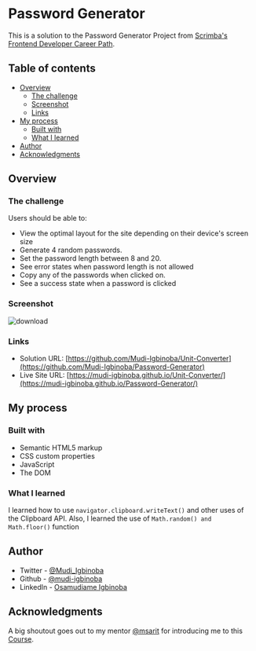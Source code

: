 # Password Generator

This is a solution to the Password Generator Project from [Scrimba's Frontend Developer Career Path](https://scrimba.com/learn/frontend).

## Table of contents

- [Overview](#overview)
  - [The challenge](#the-challenge)
  - [Screenshot](#screenshot)
  - [Links](#links)
- [My process](#my-process)
  - [Built with](#built-with)
  - [What I learned](#what-i-learned)
- [Author](#author)
- [Acknowledgments](#acknowledgments)

## Overview

### The challenge

Users should be able to:

- View the optimal layout for the site depending on their device's screen size
- Generate 4 random passwords.
- Set the password length between 8 and 20.
- See error states when password length is not allowed
- Copy any of the passwords when clicked on.
- See a success state when a password is clicked

### Screenshot
![download](https://user-images.githubusercontent.com/65790714/172214993-8fcea1a6-88c0-4bf2-a982-f0adb0e394da.jpg)

### Links

- Solution URL: [https://github.com/Mudi-Igbinoba/Unit-Converter](https://github.com/Mudi-Igbinoba/Password-Generator)
- Live Site URL: [https://mudi-igbinoba.github.io/Unit-Converter/](https://mudi-igbinoba.github.io/Password-Generator/)

## My process

### Built with

- Semantic HTML5 markup
- CSS custom properties
- JavaScript
- The DOM

### What I learned

I learned how to use ``` navigator.clipboard.writeText() ``` and other uses of the Clipboard API. Also, I learned the use of ``` Math.random() and Math.floor() ``` function

## Author

- Twitter - [@Mudi_Igbinoba](https://www.twitter.com/mudi_igbinoba)
- Github - [@mudi-igbinoba](https://github.com/mudi-igbinoba)
- LinkedIn - [Osamudiame Igbinoba](https://www.linkedin.com/in/osamudiame-igbinoba/)

## Acknowledgments
A big shoutout goes out to my mentor [@msarit](https://github.com/msarit) for introducing me to this [Course](https://scrimba.com/learn/frontend).

